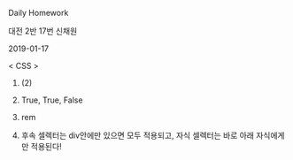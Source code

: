 Daily Homework

대전 2반 17번 신채원

2019-01-17



< CSS >

1. (2) 

2. True, True, False

3. rem
4. 후속 셀렉터는 div안에만 있으면 모두 적용되고, 자식 셀렉터는 바로 아래 자식에게만 적용된다!


